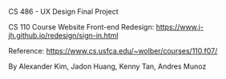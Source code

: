 CS 486 - UX Design Final Project

CS 110 Course Website Front-end Redesign: https://www.j-jh.github.io/redesign/sign-in.html 

Reference: https://www.cs.usfca.edu/~wolber/courses/110.f07/

By Alexander Kim, Jadon Huang, Kenny Tan, Andres Munoz
